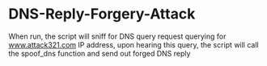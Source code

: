 # DNS-Reply-Forgery-Attack

When run, the script will sniff for DNS query request querying for www.attack321.com IP address, upon hearing this query, the script will call the spoof_dns function and send out forged DNS reply
